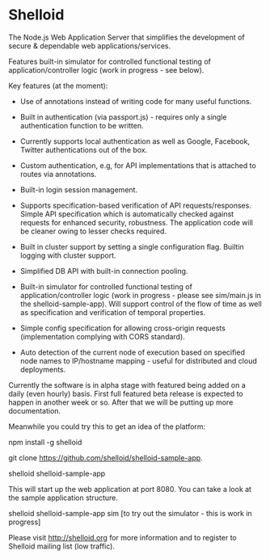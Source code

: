 Shelloid
========

The Node.js Web Application Server that simplifies the development of secure & dependable web applications/services.

Features built-in simulator for controlled functional testing of application/controller logic (work in progress - see below).

Key features (at the moment):

* Use of annotations instead of writing code for many useful functions.

* Built in authentication (via passport.js) - requires only a single authentication function to be written. 

* Currently supports local authentication as well as Google, Facebook, Twitter authentications out of the box.

* Custom authentication, e.g, for API implementations that is attached to routes via annotations.

* Built-in login session management.

* Supports specification-based verification of API requests/responses. Simple API specification which is automatically checked against requests for enhanced security, robustness. The application code will be cleaner owing to lesser checks required.

* Built in cluster support by setting a single configuration flag. Builtin logging with cluster support.

* Simplified DB API with built-in connection pooling.

* Built-in simulator for controlled functional testing of application/controller logic (work in progress - please see sim/main.js in the shelloid-sample-app). Will support control of the flow of time as well as specification and verification of temporal properties.

* Simple config specification for allowing cross-origin requests (implementation complying with CORS standard).

* Auto detection of the current node of execution based on specified node names to IP/hostname mapping - useful for distributed and cloud deployments.

Currently the software is in alpha stage with featured being added on a daily (even hourly) basis. First full featured beta release is expected to happen in another week or so. After that we will be putting up more documentation.

Meanwhile you could try this to get an idea of the platform:

npm install -g shelloid

git clone https://github.com/shelloid/shelloid-sample-app.

shelloid shelloid-sample-app

This will start up the web application at port 8080. You can take a look at the sample application structure.

shelloid shelloid-sample-app sim [to try out the simulator - this is work in progress]

Please visit http://shelloid.org for more information and to register to Shelloid mailing list (low traffic).


